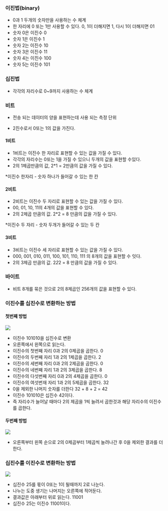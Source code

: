 ### 이진법(binary)

* 0과 1 두개의 숫자만을 사용하는 수 체계
* 한 자리에 0 또는 1만 사용할 수 있다. 0, 1이 더해지면 1, 다시 1이 더해지면 01
* 숫자 0은 이진수 0
* 숫자 1은 이진수 1
* 숫자 2는 이진수 10
* 숫자 3은 이진수 11
* 숫자 4는 이진수 100
* 숫자 5는 이진수 101

### 십진법

* 각각의 자리수로 0~9까지 사용하는 수 체계

### 비트

* 전송 되는 데이터의 양을 표현하는데 사용 되는 측정 단위

* 2진수로서 0또는 1의 값을 가진다.

#### 1비트

* 1비트는 이진수 한 자리로 표현할 수 있는 값을 가질 수 있다.
* 각각의 자리수는 0또는 1을 가질 수 있으니 두개의 값을 표현할 수있다.
* 2의 1제곱만큼의 값, 2*1 = 2만큼의 값을 가질 수 있다.

*이진수 한자리 -  숫자 하나가 들어갈 수 있는 한 칸

#### 2비트

* 2비트는 이진수 두 자리로 표현할 수 있는 값을 가질 수 있다.
* 00, 01, 10, 11의 4개의 값을 표현할 수 있다.
* 2의 2제곱 만큼의 값. 2*2 = 8 만큼의 값을 가질 수 있다.

*이진수 두 자리 - 숫자 두개가 들어갈 수 있는 두 칸

#### 3비트

* 3비트는 이진수 세 자리로 표현할 수 있는 값을 가질 수 있다.
* 000, 001, 010, 011, 100, 101, 110, 111 의 8개의 값을 표현할 수 잇다.
* 2의 3제곱 만큼의 값. 2*2*2 = 8 만큼의 값을 가질 수 있다.

### 바이트

* 비트 8개를 묶은 것으로 2의 8제곱인 256개의 값을 표현할 수 있다.

### 이진수를 십진수로 변환하는 방법

#### 첫번째 방법

<img src="https://github.com/pansakr/TIL/assets/118809108/522d4293-a1dd-4b97-b7e9-bf502a0489af">

* 이진수 101010을 십진수로 변환
* 오른쪽에서 왼쪽으로 읽는다.
* 이진수의 첫번째 자리 0과 2의 0제곱을 곱한다. 0
* 이진수의 두번째 자리 1과 2의 1제곱을 곱한다. 2
* 이진수의 세번째 자리 0과 2의 2제곱을 곱한다. 0
* 이진수의 네번째 자리 1과 2의 3제곱을 곱한다. 8
* 이진수의 다섯번째 자리 0과 2의 4제곱을 곱한다. 0
* 이진수의 여섯번재 자리 1과 2의 5제곱을 곱한다. 32
* 0을 제외한 나머지 숫자를 더한다 32 + 8 + 2 = 42
* 이진수 101010은 십진수 42이다.
* 즉 자리수가 늘어날 때마다 2의 제곱을 1씩 늘려서 곱한것과 해당 자리수의 이진수를 곱한다.

#### 두번째 방법

<img src="https://github.com/pansakr/TIL/assets/118809108/4e925bef-f29a-4303-b98e-6b8cacb97d0f">

* 오른쪽부터 왼쪽 순으로 2의 0제곱부터 1제곱씩 늘려나간 후 0을 제외한 결과를 더한다.

### 십진수를 이진수로 변환하는 방법

<img src="https://github.com/pansakr/TIL/assets/118809108/e4b01c67-6de5-40a0-ba9a-c552fcd95b65">

* 십진수 25를 몫이 0또는 1이 될때까지 2로 나눈다.
* 나누는 도중 생기는 나머지는 오른쪽에 적어둔다.
* 결과값은 아래부터 위로 읽는다. 11001
* 십진수 25는 이진수 11001이다.

